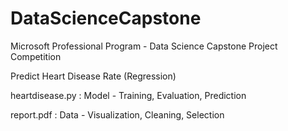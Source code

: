 # DataScienceCapstone
Microsoft Professional Program - Data Science Capstone Project Competition

Predict Heart Disease Rate (Regression)

heartdisease.py : Model - Training, Evaluation, Prediction

report.pdf : Data - Visualization, Cleaning, Selection

